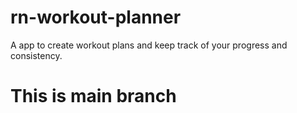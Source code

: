 # rn-workout-planner

A app to create workout plans and keep track of your progress and consistency.

# This is main branch

